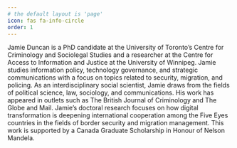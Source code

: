 ```yaml
---
# the default layout is 'page'
icon: fas fa-info-circle
order: 1
---
```


Jamie Duncan is a PhD candidate at the University of Toronto’s Centre for Criminology and Sociolegal Studies and a researcher at the Centre for Access to Information and Justice at the University of Winnipeg. Jamie studies information policy, technology governance, and strategic communications with a focus on topics related to security, migration, and policing. As an interdisciplinary social scientist, Jamie draws from the fields of political science, law, sociology, and communications. His work has appeared in outlets such as The British Journal of Criminology and The Globe and Mail. Jamie’s doctoral research focuses on how digital transformation is deepening international cooperation among the Five Eyes countries in the fields of border security and migration management. This work is supported by a Canada Graduate Scholarship in Honour of Nelson Mandela.
